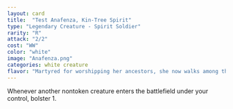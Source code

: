 ```yaml
---
layout: card
title:  "Test Anafenza, Kin-Tree Spirit"
type: "Legendary Creature - Spirit Soldier"
rarity: "R"
attack: "2/2"
cost: "WW"
color: "white"
image: "Anafenza.png"
categories: white creature
flavor: "Martyred for worshipping her ancestors, she now walks among them."
---
```


Whenever another nontoken creature enters the battlefield under your control, bolster 1.

